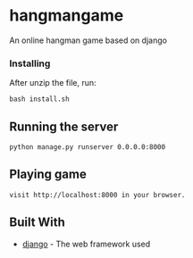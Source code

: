 # hangmangame
An online hangman game based on django

### Installing

After unzip the file, run:

```
bash install.sh
```

## Running the server

```
python manage.py runserver 0.0.0.0:8000

```

## Playing game
```
visit http://localhost:8000 in your browser.
```

## Built With

* [django](https://www.djangoproject.com/) - The web framework used
